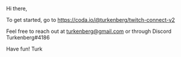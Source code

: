 Hi there,

To get started, go to https://coda.io/@turkenberg/twitch-connect-v2

Feel free to reach out at turkenberg@gmail.com or through Discord Turkenberg#4186

Have fun!
Turk